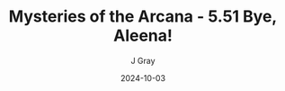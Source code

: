 ---
title: 'Mysteries of the Arcana - 5.51 Bye, Aleena!'
alt: 'Mysteries of the Arcana'
date: '2024-10-03'
author: 'J Gray'
artist: 'Keira'
---